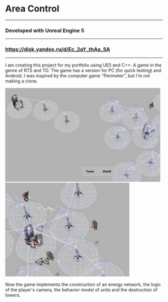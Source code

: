 # Area Control
---
### Developed with Unreal Engine 5
---
### https://disk.yandex.ru/d/Ec_2aY_thAa_SA
---
I am creating this project for my portfolio using UE5 and C++. A game in the genre of RTS and TD. The game has a version for PC (for quick testing) and Android. I was inspired by the computer game "Perimeter", but I'm not making a clone.

<div>
<img src="https://github.com/arnemvend/arnemvend/blob/main/images/01_AC.jpg" height="300"/>
<img src="https://github.com/arnemvend/arnemvend/blob/main/images/02_AC.jpg" height="300"/>
</div>

Now the game implements the construction of an energy network, the logic of the player's camera, the behavior model of units and the destruction of towers.

